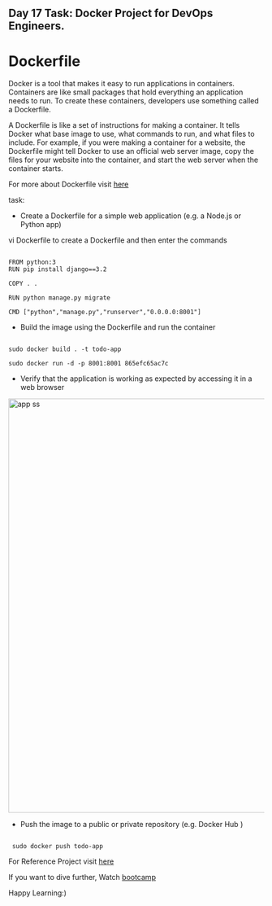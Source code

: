 ## Day 17 Task: Docker Project for DevOps Engineers.

# Dockerfile

Docker is a tool that makes it easy to run applications in containers. Containers are like small packages that hold everything an application needs to run. To create these containers, developers use something called a Dockerfile.

A Dockerfile is like a set of instructions for making a container. It tells Docker what base image to use, what commands to run, and what files to include. For example, if you were making a container for a website, the Dockerfile might tell Docker to use an official web server image, copy the files for your website into the container, and start the web server when the container starts.

For more about Dockerfile visit [here](https://rushikesh-mashidkar.hashnode.dev/dockerfile-docker-compose-swarm-and-volumes)

task:

- Create a Dockerfile for a simple web application (e.g. a Node.js or Python app)

vi Dockerfile to create a Dockerfile and then enter the commands

```

FROM python:3
RUN pip install django==3.2

COPY . .

RUN python manage.py migrate

CMD ["python","manage.py","runserver","0.0.0.0:8001"]

```

- Build the image using the Dockerfile and run the container

```

sudo docker build . -t todo-app

sudo docker run -d -p 8001:8001 865efc65ac7c

```

- Verify that the application is working as expected by accessing it in a web browser


<img width="814" alt="app ss" src="https://user-images.githubusercontent.com/124788172/224196391-6df19541-7f91-4533-8827-eea9133075e4.png">



- Push the image to a public or private repository (e.g. Docker Hub )

```

 sudo docker push todo-app

```

For Reference Project visit [here](https://youtu.be/Tevxhn6Odc8)

If you want to dive further, Watch [bootcamp](https://youtube.com/playlist?list=PLlfy9GnSVerRqYJgVYO0UiExj5byjrW8u) 

Happy Learning:)


